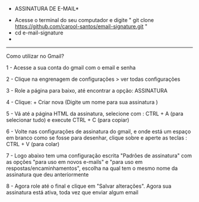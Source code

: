 * ASSINATURA DE E-MAIL*

- Acesse o terminal do seu computador e digite " git clone  https://github.com/carool-santos/email-signature.git "
- cd e-mail-signature
- 


-------------------------------------------

Como utilizar no Gmail? 




1 - Acesse a sua conta do gmail com o email e senha


2 - Clique na engrenagem de configurações > ver todas configurações



3 - Role a página para baixo, até encontrar a opção: ASSINATURA



4 - Clique: + Criar nova (Digite um nome para sua assinatura )



5 - Vá até a página HTML da assinatura, selecione com : CTRL + A (para selecionar tudo)  e execute CTRL + C (para copiar)


6 - Volte nas configurações de assinatura do gmail, e onde está um espaço em branco como se fosse para desenhar, clique sobre e aperte as teclas : CTRL + V (para colar)



7 - Logo abaixo tem uma configuração escrita "Padrões de assinatura" com as opções "para uso em novos e-mails" e "para uso em respostas/encaminhamentos", escolha na qual  tem o mesmo nome da assinatura que deu anteriormente


8 - Agora role até o final e clique em "Salvar alterações". Agora sua assinatura está ativa, toda vez que enviar algum email

